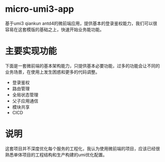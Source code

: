 # micro-umi3-app
基于umi3 qiankun antd4的微前端应用，提供基本的登录鉴权能力，我们可以很容易在这套模版的基础之上，快速开始业务能功能。

# 主要实现功能

下面是一套微前端的基本架构能力，只提供基本必要功能，过多的功能会让不同的业务场景，在使用上发生困惑和更多的代码调整。

- 登录鉴权
- 路由管理
- 全局状态管理
- 父子应用通信
- 模块共享
- CICD

# 说明

这套项目并不深度优化每个服务的工程化，我认为使用微前端的项目，应该已经很熟悉单体项目的工程结构和生产构建的umi优化配置。